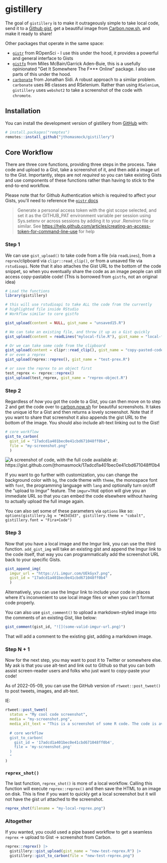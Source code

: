 # gistillery

<!-- badges: start -->

<!-- badges: end -->

The goal of `gistillery` is to make it outrageously simple to take local code, send it to a [Github gist](https://gist.github.com/), get a beautiful image from [Carbon.now.sh](https://carbon.now.sh/), and make it ready to share!

Other packages that operate in the same space:

-   [`gistr`](https://github.com/ropensci/gistr) from ROpenSci - I use this under the hood, it provides a powerful and general interface to Gists  
-   [`gistfo`](https://github.com/MilesMcBain/gistfo) from Miles McBain/Garrick Aden-Buie, this is a usefully opinionated "Get It Somewhere The F\*\*\* Online" package. I also use parts of this under the hood.  
-   [`carbonate`](https://github.com/yonicd/carbonate) from Jonathan Sidi. A robust approach to a similar problem. `carbonate` uses R6 classes and RSelenium. Rather than using `RSelenium`, `gistillery` uses `webshot2` to take a screenshot of the code with `chromote`.

## Installation

You can install the development version of gistillery from [GitHub](https://github.com/) with:

``` r
# install.packages("remptes")
remotes::install_github("jthomasmock/gistillery")
```

## Core Workflow

There are three core functions, providing three steps in the process. Take code and upload to a Gist, take a screenshot of it, and then add a image url to the Gist. Importantly, steps are not *required* so you can take existing Gists and use components of these functions rather than having to stick to the end-to-end workflow.

Please note that for Github Authentication which is required to affect your Gists, you'll need to reference the [`gistr` docs](https://docs.ropensci.org/gistr/reference/gist_auth.html)

> Generate a personal access token with the gist scope selected, and set it as the GITHUB_PAT environment variable per session using Sys.setenv or across sessions by adding it to your .Renviron file or similar. See <https://help.github.com/articles/creating-an-access-token-for-command-line-use> for help

### Step 1

We can use `gist_upload()` to take code from a file (via `readLines`), from a `reprex`/clipboard via `clipr::read_clip()`, or from a unsaved file via `rstudioapi`. Note that it also attaches the Gist URL to the bottom of the code snippet, so when you eventually share the code as an image people can still access copy-pastable code! (This is borrowed from `gistfo`, not an original idea)

``` r
# Load the functions
library(gistillery)
```

``` r
# this will use rstudioapi to take ALL the code from the currently
# highlighted file inside RStudio
# Workflow similar to core gistfo

gist_upload(content = NULL, gist_name = "unsaved15.R")
```

``` r
# We can take an existing file, and throw it up as a Gist quickly
gist_upload(content = readLines("mylocal-file.R"), gist_name = "local-file.R")

# Or we can take some code from the clipboard
gist_upload(content = clipr::read_clip(), gist_name = "copy-pasted-code.R")
# or even a reprex
gist_upload(reprex::reprex(), gist_name = "test-prex.R")

# or save the reprex to an object first
test_reprex <- reprex::reprex()
gist_upload(test_reprex, gist_name = "reprex-object.R")
```

### Step 2

Regardless of *how* you got the code to a Gist, you can then move on to step 2 and get the code over to [carbon.now.sh](https://carbon.now.sh) for beautiful screenshots. It takes the unique id for a Gist and then returns a lovely screenshot. Note that if you want to share that screenshot it also appends the gist URL to the bottom of the image. You should also include alt-text linking out to the Gist!

``` r
# core workflow
gist_to_carbon(
  gist_id = "17adcd1a401bec0e41cbd671048ff0b4", 
  file = "my-screenshot.png"
  )
```

![A screenshot of code, with the full code available at: <https://gist.github.com/jthomasmock/17adcd1a401bec0e41cbd671048ff0b4>](https://i.imgur.com/CwhrqKy.png)

If you want to go further with customization, you can change the background color with `bg`, the code theme with `theme`, the monospace font with `font`, the programming language with `lang` and optionally turn on/off the "upload to Imgur" feature. The `imgur=TRUE` option will give you an immediate URL so that you can embed the code elsewhere without having to actually upload the full image again.

You can also set some of these parameters via `options` like so: `options(gistillery.bg = "#d3d3d3", gistillery.theme = "cobalt", gistillery.font = "Fira+Code")`

### Step 3

Now that you have a local image and the Imgur link, you can use the third function. `add_gist_img` will take an existing gist and append the Imgur link to the code itself, that way you can programmatically add the screenshot URL back to your specific Gists.

``` r
gist_append_img(
  imgur_url = "https://i.imgur.com/UEkGyx7.png", 
  gist_id = "17adcd1a401bec0e41cbd671048ff0b4"
  )
```

Alternatively, you can use the Imgur link to include your code in places where it's inconvenient to use local image files or when you can't format code properly.

You can also use `gist_comment()` to upload a markdown-styled image into the comments of an existing Gist, like below:

``` r
gist_comment(gist_id, "![](some-valid-imgur-url.png)")
```

That will add a comment to the existing gist, adding a markdown image.

### Step N + 1

Now for the next step, you may want to post it to Twitter or somewhere else. My ask is that you use alt-text and link out to Github so that you can both assist screen-reader users and folks who just want to copy-paste your code!

As of 2022-05-09, you can use the GitHub version of `rtweet::post_tweet()` to post tweets, images, and alt-text.

IE:

``` r
rtweet::post_tweet(
  status = "My cool code screenshot",
  media = "my-screenshot.png",
  media_alt_text = "This is a screenshot of some R code. The code is available at https://gist.github.com/jthomasmock/17adcd1a401bec0e41cbd671048ff0b4. I have also copy-pasted the code below:
  
  # core workflow
  gist_to_carbon(
    gist_id = '17adcd1a401bec0e41cbd671048ff0b4', 
    file = 'my-screenshot.png'
  )
  "
)
```

### `reprex_shot()`

The last function, `reprex_shot()` is more of a local workflow. Calling this function will execute `reprex::reprex()` and then save the HTML to an image on disk. This is fine if you want to quickly get a local screenshot but it will not have the gist url attached to the screenshot.

``` r
reprex_shot(filename = "my-local-reprex.png")
```

### Altogether

If you wanted, you could used a pipe based workflow to get a seamless `reprex` -\> upload to Gist -\> screenshot from Carbon.

``` r
reprex::reprex() |> 
  gistillery::gist_upload(gist_name = "new-test-reprex.R") |> 
  gistillery::gist_to_carbon(file = "new-test-reprex.png") 
```

